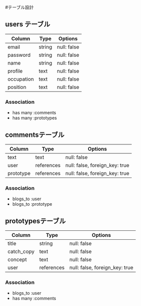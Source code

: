 
#テーブル設計

## users テーブル
| Column       | Type       | Options     |
| ------------ | ---------- | ----------- |
| email        | string     | null: false |
| password     | string     | null: false |
| name         | string     | null: false |
| profile      | text       | null: false |
| occupation   | text       | null: false |
| position     | text       | null: false |

### Association
- has many :comments
- has many :prototypes



## commentsテーブル
| Column    | Type       | Options                        |
| --------- | ---------- | ------------------------------ |
| text      | text       | null: false                    |
| user      | references | null: false, foreign_key: true |
| prototype | references | null: false, foreign_key: true |

### Association
- blogs_to :user
- blogs_to :prototype



## prototypesテーブル
| Column     | Type       | Options                        |
| ---------- | ---------- | ------------------------------ |
| title      | string     | null: false                    |
| catch_copy | text       | null: false                    |
| concept    | text       | null: false                    |
| user       | references | null: false, foreign_key: true |

### Association
- blogs_to :user
- has many :comments